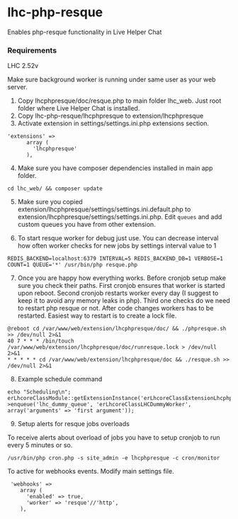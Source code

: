 # lhc-php-resque
Enables php-resque functionality in Live Helper Chat

### Requirements

LHC 2.52v

Make sure background worker is running under same user as your web server.

1. Copy lhcphpresque/doc/resque.php to main folder lhc_web. Just root folder where Live Helper Chat is installed.
2. Copy lhc-php-resque/lhcphpresque to extension/lhcphpresque
3. Activate extension in settings/settings.ini.php extensions section.
```
'extensions' => 
      array (
        'lhcphpresque'
      ),
```
4. Make sure you have composer dependencies installed in main app folder.
```
cd lhc_web/ && composer update
```
5. Make sure you copied extension/lhcphpresque/settings/settings.ini.default.php to extension/lhcphpresque/settings/settings.ini.php. Edit `queues` and add custom queues you have from other extension.

6. To start resque worker for debug just use. You can decrease interval how often worker checks for new jobs by settings interval value to 1
```
REDIS_BACKEND=localhost:6379 INTERVAL=5 REDIS_BACKEND_DB=1 VERBOSE=1 COUNT=1 QUEUE='*' /usr/bin/php resque.php
```

7. Once you are happy how everything works. Before cronjob setup make sure you check their paths. First cronjob ensures that worker is started upon reboot. Second cronjob restarts worker every day (I suggest to keep it to avoid any memory leaks in php). Third one checks do we need to restart php resque or not. After code changes workers has to be restarted. Easiest way to restart is to create a lock file.
```
@reboot cd /var/www/web/extension/lhcphpresque/doc/ && ./phpresque.sh >> /dev/null 2>&1
40 7 * * * /bin/touch /var/www/web/extension/lhcphpresque/doc/runresque.lock > /dev/null 2>&1
* * * * * cd /var/www/web/extension/lhcphpresque/doc && ./resque.sh >> /dev/null 2>&1
```

8. Example schedule command
```
echo "Scheduling\n";
erLhcoreClassModule::getExtensionInstance('erLhcoreClassExtensionLhcphpresque')->enqueue('lhc_dummy_queue', 'erLhcoreClassLHCDummyWorker', array('arguments' => 'first argument'));
```

9. Setup alerts for resque jobs overloads

To receive alerts about overload of jobs you have to setup cronjob to run every 5 minutes or so.

```
/usr/bin/php cron.php -s site_admin -e lhcphpresque -c cron/monitor
```

To active for webhooks events. Modify main settings file.

```
 'webhooks' =>
    array (
      'enabled' => true,
      'worker' => 'resque'//'http',
    ),
```

